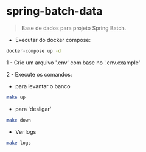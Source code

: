 # spring-batch-data

> Base de dados para projeto Spring Batch.

- Executar do docker compose:

```bash
docker-compose up -d
```

1 - Crie um arquivo '.env' com base no '.env.example'

2 - Execute os comandos:

- para levantar o banco

```bash
make up
```

- para 'desligar'

```bash
make down
```

- Ver logs

```bash
make logs
```
